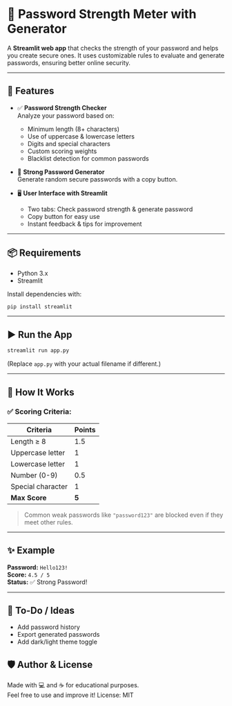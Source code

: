 
# 🔐 Password Strength Meter with Generator

A **Streamlit web app** that checks the strength of your password and helps you create secure ones. It uses customizable rules to evaluate and generate passwords, ensuring better online security.

---

## 🚀 Features

- ✅ **Password Strength Checker**  
  Analyze your password based on:
  - Minimum length (8+ characters)
  - Use of uppercase & lowercase letters
  - Digits and special characters
  - Custom scoring weights
  - Blacklist detection for common passwords

- 🔁 **Strong Password Generator**  
  Generate random secure passwords with a copy button.

- 🖥️ **User Interface with Streamlit**  
  - Two tabs: Check password strength & generate password
  - Copy button for easy use
  - Instant feedback & tips for improvement

---

## 📦 Requirements

- Python 3.x
- Streamlit

Install dependencies with:

```bash
pip install streamlit
```

---

## ▶️ Run the App

```bash
streamlit run app.py
```

(Replace `app.py` with your actual filename if different.)

---

## 🧠 How It Works

### ✅ Scoring Criteria:
| Criteria              | Points |
|-----------------------|--------|
| Length ≥ 8            | 1.5    |
| Uppercase letter      | 1      |
| Lowercase letter      | 1      |
| Number (0-9)          | 0.5    |
| Special character     | 1      |
| **Max Score**         | **5**  |

> Common weak passwords like `"password123"` are blocked even if they meet other rules.

---

## ✨ Example

**Password:** `Hello123!`  
**Score:** `4.5 / 5`  
**Status:** ✅ Strong Password!

---

## 📌 To-Do / Ideas

- Add password history
- Export generated passwords
- Add dark/light theme toggle


## 🛡️ Author & License

Made with 💻 and ☕ for educational purposes.  
Feel free to use and improve it! License: MIT

